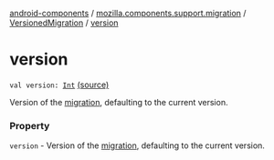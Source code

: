 [android-components](../../index.md) / [mozilla.components.support.migration](../index.md) / [VersionedMigration](index.md) / [version](./version.md)

# version

`val version: `[`Int`](https://kotlinlang.org/api/latest/jvm/stdlib/kotlin/-int/index.html) [(source)](https://github.com/mozilla-mobile/android-components/blob/master/components/support/migration/src/main/java/mozilla/components/support/migration/FennecMigrator.kt#L124)

Version of the [migration](migration.md), defaulting to the current version.

### Property

`version` - Version of the [migration](migration.md), defaulting to the current version.